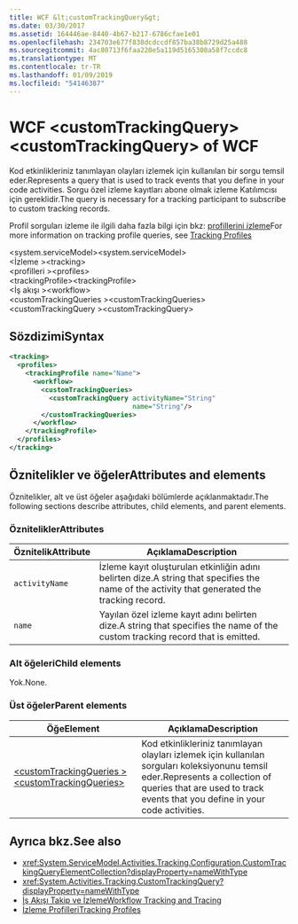 ```yaml
---
title: WCF &lt;customTrackingQuery&gt;
ms.date: 03/30/2017
ms.assetid: 164446ae-8440-4b67-b217-6786cfae1e01
ms.openlocfilehash: 234703e677f838dcdccdf857ba38b8729d25a488
ms.sourcegitcommit: 4ac80713f6faa220e5a119d5165308a58f7ccdc8
ms.translationtype: MT
ms.contentlocale: tr-TR
ms.lasthandoff: 01/09/2019
ms.locfileid: "54146387"
---
```

# <a name="ltcustomtrackingquerygt-of-wcf"></a><span data-ttu-id="2c530-102">WCF &lt;customTrackingQuery&gt;</span><span class="sxs-lookup"><span data-stu-id="2c530-102">&lt;customTrackingQuery&gt; of WCF</span></span>

<span data-ttu-id="2c530-103">Kod etkinlikleriniz tanımlayan olayları izlemek için kullanılan bir sorgu temsil eder.</span><span class="sxs-lookup"><span data-stu-id="2c530-103">Represents a query that is used to track events that you define in your code activities.</span></span> <span data-ttu-id="2c530-104">Sorgu özel izleme kayıtları abone olmak izleme Katılımcısı için gereklidir.</span><span class="sxs-lookup"><span data-stu-id="2c530-104">The query is necessary for a tracking participant to subscribe to custom tracking records.</span></span>

<span data-ttu-id="2c530-105">Profil sorguları izleme ile ilgili daha fazla bilgi için bkz: [profillerini izleme](../../../../../docs/framework/windows-workflow-foundation/tracking-profiles.md)</span><span class="sxs-lookup"><span data-stu-id="2c530-105">For more information on tracking profile queries, see [Tracking Profiles](../../../../../docs/framework/windows-workflow-foundation/tracking-profiles.md)</span></span>  
  
<span data-ttu-id="2c530-106">\<system.serviceModel></span><span class="sxs-lookup"><span data-stu-id="2c530-106">\<system.serviceModel></span></span>  
<span data-ttu-id="2c530-107">\<İzleme ></span><span class="sxs-lookup"><span data-stu-id="2c530-107">\<tracking></span></span>  
<span data-ttu-id="2c530-108">\<profilleri ></span><span class="sxs-lookup"><span data-stu-id="2c530-108">\<profiles></span></span>  
<span data-ttu-id="2c530-109">\<trackingProfile></span><span class="sxs-lookup"><span data-stu-id="2c530-109">\<trackingProfile></span></span>  
<span data-ttu-id="2c530-110">\<İş akışı ></span><span class="sxs-lookup"><span data-stu-id="2c530-110">\<workflow></span></span>  
<span data-ttu-id="2c530-111">\<customTrackingQueries ></span><span class="sxs-lookup"><span data-stu-id="2c530-111">\<customTrackingQueries></span></span>  
<span data-ttu-id="2c530-112">\<customTrackingQuery ></span><span class="sxs-lookup"><span data-stu-id="2c530-112">\<customTrackingQuery></span></span>  
  
## <a name="syntax"></a><span data-ttu-id="2c530-113">Sözdizimi</span><span class="sxs-lookup"><span data-stu-id="2c530-113">Syntax</span></span>  
  
```xml  
<tracking>
  <profiles>
    <trackingProfile name="Name">
      <workflow>
        <customTrackingQueries>
          <customTrackingQuery activityName="String"
                               name="String"/>
        </customTrackingQueries>
      </workflow>
    </trackingProfile>
  </profiles>
</tracking>
```  
  
## <a name="attributes-and-elements"></a><span data-ttu-id="2c530-114">Öznitelikler ve öğeler</span><span class="sxs-lookup"><span data-stu-id="2c530-114">Attributes and elements</span></span>  

<span data-ttu-id="2c530-115">Öznitelikler, alt ve üst öğeler aşağıdaki bölümlerde açıklanmaktadır.</span><span class="sxs-lookup"><span data-stu-id="2c530-115">The following sections describe attributes, child elements, and parent elements.</span></span>  
  
### <a name="attributes"></a><span data-ttu-id="2c530-116">Öznitelikler</span><span class="sxs-lookup"><span data-stu-id="2c530-116">Attributes</span></span>  
  
|<span data-ttu-id="2c530-117">Öznitelik</span><span class="sxs-lookup"><span data-stu-id="2c530-117">Attribute</span></span>|<span data-ttu-id="2c530-118">Açıklama</span><span class="sxs-lookup"><span data-stu-id="2c530-118">Description</span></span>|  
|---------------|-----------------|  
|`activityName`|<span data-ttu-id="2c530-119">İzleme kayıt oluşturulan etkinliğin adını belirten dize.</span><span class="sxs-lookup"><span data-stu-id="2c530-119">A string that specifies the name of the activity that generated the tracking record.</span></span>|  
|`name`|<span data-ttu-id="2c530-120">Yayılan özel izleme kayıt adını belirten dize.</span><span class="sxs-lookup"><span data-stu-id="2c530-120">A string that specifies the name of the custom tracking record that is emitted.</span></span>|  
  
### <a name="child-elements"></a><span data-ttu-id="2c530-121">Alt öğeleri</span><span class="sxs-lookup"><span data-stu-id="2c530-121">Child elements</span></span>

<span data-ttu-id="2c530-122">Yok.</span><span class="sxs-lookup"><span data-stu-id="2c530-122">None.</span></span>

### <a name="parent-elements"></a><span data-ttu-id="2c530-123">Üst öğeler</span><span class="sxs-lookup"><span data-stu-id="2c530-123">Parent elements</span></span>

|<span data-ttu-id="2c530-124">Öğe</span><span class="sxs-lookup"><span data-stu-id="2c530-124">Element</span></span>|<span data-ttu-id="2c530-125">Açıklama</span><span class="sxs-lookup"><span data-stu-id="2c530-125">Description</span></span>|  
|-------------|-----------------|  
|[<span data-ttu-id="2c530-126">\<customTrackingQueries ></span><span class="sxs-lookup"><span data-stu-id="2c530-126">\<customTrackingQueries></span></span>](customtrackingqueries-of-wcf.md)|<span data-ttu-id="2c530-127">Kod etkinlikleriniz tanımlayan olayları izlemek için kullanılan sorguları koleksiyonunu temsil eder.</span><span class="sxs-lookup"><span data-stu-id="2c530-127">Represents a collection of queries that are used to track events that you define in your code activities.</span></span>|
  
## <a name="see-also"></a><span data-ttu-id="2c530-128">Ayrıca bkz.</span><span class="sxs-lookup"><span data-stu-id="2c530-128">See also</span></span>

- <xref:System.ServiceModel.Activities.Tracking.Configuration.CustomTrackingQueryElementCollection?displayProperty=nameWithType>
- <xref:System.Activities.Tracking.CustomTrackingQuery?displayProperty=nameWithType>
- [<span data-ttu-id="2c530-129">İş Akışı Takip ve İzleme</span><span class="sxs-lookup"><span data-stu-id="2c530-129">Workflow Tracking and Tracing</span></span>](../../../../../docs/framework/windows-workflow-foundation/workflow-tracking-and-tracing.md)
- [<span data-ttu-id="2c530-130">İzleme Profilleri</span><span class="sxs-lookup"><span data-stu-id="2c530-130">Tracking Profiles</span></span>](../../../../../docs/framework/windows-workflow-foundation/tracking-profiles.md)
